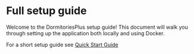 # Full setup guide

Welcome to the DormitoriesPlus setup guide! This document will walk you through setting up the application both locally and using Docker.

For a short setup guide see [Quick Start Guide](../quick-start-guide/)
